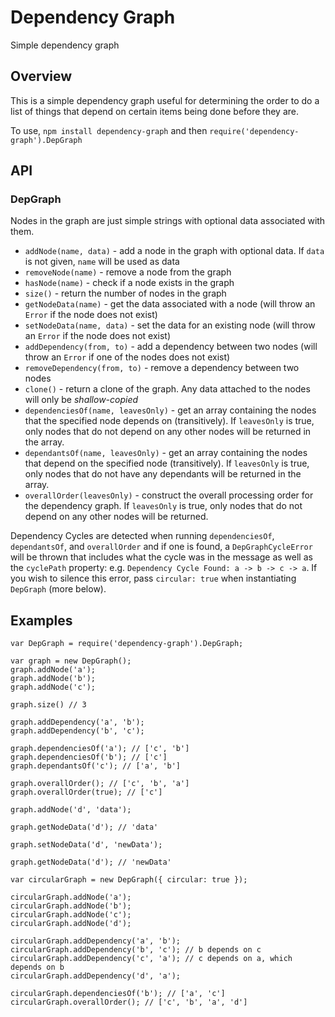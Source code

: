 # Dependency Graph

Simple dependency graph

## Overview

This is a simple dependency graph useful for determining the order to do a list of things that depend on certain items being done before they are.

To use, `npm install dependency-graph` and then `require('dependency-graph').DepGraph`

## API

### DepGraph

Nodes in the graph are just simple strings with optional data associated with them.

 - `addNode(name, data)` - add a node in the graph with optional data. If `data` is not given, `name` will be used as data
 - `removeNode(name)` - remove a node from the graph
 - `hasNode(name)` - check if a node exists in the graph
 - `size()` - return the number of nodes in the graph
 - `getNodeData(name)` - get the data associated with a node (will throw an `Error` if the node does not exist)
 - `setNodeData(name, data)` - set the data for an existing node (will throw an `Error` if the node does not exist)
 - `addDependency(from, to)` - add a dependency between two nodes (will throw an `Error` if one of the nodes does not exist)
 - `removeDependency(from, to)` - remove a dependency between two nodes
 - `clone()` - return a clone of the graph. Any data attached to the nodes will only be *shallow-copied*
 - `dependenciesOf(name, leavesOnly)` - get an array containing the nodes that the specified node depends on (transitively). If `leavesOnly` is true, only nodes that do not depend on any other nodes will be returned in the array.
 - `dependantsOf(name, leavesOnly)` - get an array containing the nodes that depend on the specified node (transitively). If `leavesOnly` is true, only nodes that do not have any dependants will be returned in the array.
 - `overallOrder(leavesOnly)` - construct the overall processing order for the dependency graph. If `leavesOnly` is true, only nodes that do not depend on any other nodes will be returned.

Dependency Cycles are detected when running `dependenciesOf`, `dependantsOf`, and `overallOrder` and if one is found, a `DepGraphCycleError` will be thrown that includes what the cycle was in the message as well as the `cyclePath` property: e.g. `Dependency Cycle Found: a -> b -> c -> a`. If you wish to silence this error, pass `circular: true` when instantiating `DepGraph` (more below).

## Examples

    var DepGraph = require('dependency-graph').DepGraph;

    var graph = new DepGraph();
    graph.addNode('a');
    graph.addNode('b');
    graph.addNode('c');

    graph.size() // 3

    graph.addDependency('a', 'b');
    graph.addDependency('b', 'c');

    graph.dependenciesOf('a'); // ['c', 'b']
    graph.dependenciesOf('b'); // ['c']
    graph.dependantsOf('c'); // ['a', 'b']

    graph.overallOrder(); // ['c', 'b', 'a']
    graph.overallOrder(true); // ['c']

    graph.addNode('d', 'data');

    graph.getNodeData('d'); // 'data'

    graph.setNodeData('d', 'newData');

    graph.getNodeData('d'); // 'newData'

    var circularGraph = new DepGraph({ circular: true });

    circularGraph.addNode('a');
    circularGraph.addNode('b');
    circularGraph.addNode('c');
    circularGraph.addNode('d');

    circularGraph.addDependency('a', 'b');
    circularGraph.addDependency('b', 'c'); // b depends on c
    circularGraph.addDependency('c', 'a'); // c depends on a, which depends on b
    circularGraph.addDependency('d', 'a');

    circularGraph.dependenciesOf('b'); // ['a', 'c']
    circularGraph.overallOrder(); // ['c', 'b', 'a', 'd']
